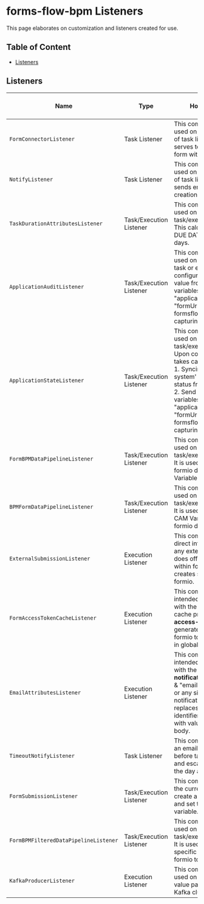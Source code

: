 # forms-flow-bpm Listeners

This page elaborates on customization and listeners created for use.
 
## Table of Content
* [Listeners](#listeners)


## Listeners

   Name | Type | How it Works | How to Use |
 --- | --- | --- | ---
 `FormConnectorListener`| Task Listener |This component can be used on **CREATE** event of task listener. This serves to associate a form with task.  | Refer [link](./formconnector-readme.md )
 `NotifyListener`| Task Listener |This component can be used on **CREATE** event of task listener; and sends email upon task creation. | Refer [link](./notify-readme.md )
 `TaskDurationAttributesListener`| Task/Execution Listener |This component can be used on any event of task/execution listener. This calculates and set DUE DATE in business days. | Refer [link](./taskdurationattributes-readme.md ) 
 `ApplicationAuditListener`| Task/Execution Listener |This component to be used on any event of task or execution. Upon configuration, this send value from cam variables: "applicationStatus" and "formUrl" to formsflow.ai system for capturing audit. | Refer [link](./applicationaudit-readme.md )
 `ApplicationStateListener`| Task/Execution Listener |This component can be used on any event of task/execution listener.  Upon configuration it takes care of <br/>1. Syncing formsflow.ai system' with the active status from camunda.   <br/>2. Send value from cam variables: "applicationStatus" and "formUrl" to formsflow.ai system for capturing audit. | Refer [link](./applicationstate-readme.md )
 `FormBPMDataPipelineListener`| Task/Execution Listener |This component can be used on any event of task/execution listener. It is used for populating formio data into CAM Variables. | Refer [link](./formbpmdatapipeline-readme.md )
 `BPMFormDataPipelineListener`| Task/Execution Listener |This component can be used on any event of task/execution listener. It is used for populating CAM Variables into formio data.  | Refer [link](./bpmformdatapipeline-readme.md )
 `ExternalSubmissionListener`| Execution Listener |This component allows direct integration from any external system and does offline sync-up within formsflow.ai i.e creates submission in formio.| Refer [link](./externalsubmission-readme.md )
 `FormAccessTokenCacheListener`| Execution Listener |This component intended to run **ONLY** with the dedicated token cache process **formio-access-token.bpmn**.It generates and stores the formio token as variable in global scope. | Refer [link](./formaccesstokencache-readme.md )
 `EmailAttributesListener`| Execution Listener |This component intended to run **ONLY** with the process **notification_email.bpmn** & "email-template.dmn" or any similar notification processes.It replaces all reserved identifier **@{variable}** with values in email body. | Refer [link](./emailattributes-readme.md )
 `TimeoutNotifyListener`| Task Listener |This component sends an email reminder a day before task due date, and escalation email on the day after due date.| Refer [link](./timeoutnotification-readme.md )
 `FormSubmissionListener`| Task/Execution Listener |This component from the current formUrl create a new revision and set that as a CAM variable.| Refer [link](./formsubmission-readme.md )
 `FormBPMFilteredDataPipelineListener`| Task/Execution Listener |This component can be used on any event of task/execution listener. It is used for populating specific variables from formio to CAM Variables.  | Refer [link](./formbpmfiltereddatapipeline-readme.md )
 `KafkaProducerListener`| Execution Listener |This component can be used on sending key-value pair messages to a Kafka cluster.  | Refer [link](./kafkaproducer-readme.md )
          